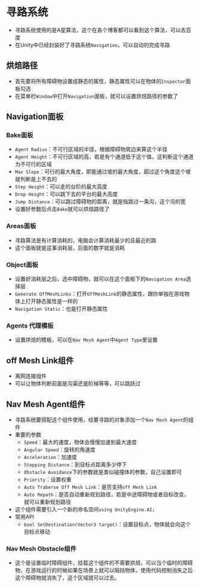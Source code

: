 # 寻路系统

- 寻路系统使用的是A星算法，这个在各个博客都可以看到这个算法，可以去百度
- 在Unity中已经封装好了寻路系统`Navigation`，可以自动的完成寻路

## 烘焙路径

- 首先要将所有障碍物设置成静态的属性，静态属性可以在物体的`Inspector`面板勾选
- 在菜单栏`Window`中打开`Navigation`面板，就可以设置烘焙路径的参数了

## Navigation面板

### **Bake面板**

- `Agent Radius`：不可行区域的半径，根据障碍物周边来算这个半径
- `Agent Height`：不可行区域的高，若是有个通道低于这个值，这判断这个通道为不可行的区域
- `Max Slope`：可行的最大角度，即能通过坡的最大角度，超过这个角度这个坡就判断是上不去的
- `Step Height`：可以走的台阶的最大高度
- `Drop Height`：可以跳下去的平台的最大高度
- `Jump Distance`：可以跳过障碍物的距离，就是指跳过一条沟，这个沟的宽
- 设置好参数后点击`Bake`就可以烘焙路径了

### **Areas面板**

- 寻路算法是有计算消耗的，电脑会计算消耗最少的且最近的路
- 这个面板就是这事消耗层，后面的数字就是消耗

### **Object面板**

- 设置好消耗层之后，选中障碍物，就可以在这个面板下的`Navigation Area`选择层
- `Generate OffMeshLinks`：打开`OffMeshLink`的静态属性，跟你单独在游戏物体上打开静态属性是一样的
- `Navigation Static`：也是打开静态属性

### **Agents 代理模板**

- 设置烘焙的模板，可以在`Nav Mesh Agent`中`Agent Type`里设置

## off Mesh Link组件

- 离网连接组件
- 可以让物体判断前面是沟渠还是阶梯等等，可以跳跃过

## Nav Mesh Agent组件

- 寻路系统要搭配这个组件使用，给要寻路的对象添加一个`Nav Mash Agent`的组件
- 重要的参数
  - `Speed`：最大的速度，物体会慢慢加速到最大速度
  - `Angular Speed`：旋转的角速度
  - `Acceleration`：加速度
  - `Stopping Distance`：到目标点距离多少停下
  - `Obstacle Avoidance`下的参数就是类似碰撞体的参数，自己设置即可
  - `Priority`：设置权重
  - `Auto Traberse Off Mesh Link`：是否支持`off Mesh Link`
  - `Auto Repath`：是否自动重新规划路径，若是中途障碍物或者目标改变，就可以重新规划路径
- 这个组件需要引入一个新的命名空间`using UnityEngine.AI;`
- 常用API
  - `bool SetDestination(Vector3 target)`：设置目标点，物体就会向这个目标点移动

### **Nav Mesh Obstacle组件**

- 这个是设置临时障碍组件，挂载这个组件的不需要烘焙，可以当个临时的障碍物，在游戏运行的时候如果在场景上就可以阻挡物体，使用代码控制消失之后这个障碍物就消失了，这个区域就可以过去。

